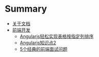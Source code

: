 # Summary

* [关于文档](README.md)
* [前端开发](前端开发.md)
   * [Angularjs轻松实现表格按指定列排序]()
   * [Angularjs知识点2](EOF/Angularjs知识点2.md)
   * [5个经典的前端面试问题](EOF/5个经典的前端面试问题.md)

